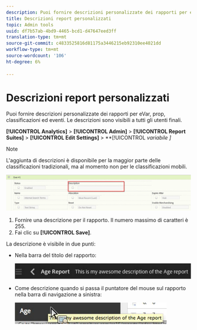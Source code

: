 ```yaml
---
description: Puoi fornire descrizioni personalizzate dei rapporti per eVar, prop, classificazioni ed eventi. Le descrizioni sono visibili a tutti gli utenti finali.
title: Descrizioni report personalizzati
topic: Admin tools
uuid: df7b57ab-4bd9-4465-bcd1-d47647eed3ff
translation-type: tm+mt
source-git-commit: c4833525816d81175a3446215eb92310ee4021dd
workflow-type: tm+mt
source-wordcount: '106'
ht-degree: 6%

---
```



# Descrizioni report personalizzati

Puoi fornire descrizioni personalizzate dei rapporti per eVar, prop, classificazioni ed eventi. Le descrizioni sono visibili a tutti gli utenti finali.

**[!UICONTROL Analytics]** > **[!UICONTROL Admin]** > **[!UICONTROL Report Suites]** > **[!UICONTROL Edit Settings]** > **[!UICONTROL *variabile *]**

>[!NOTE]
>
>L&#39;aggiunta di descrizioni è disponibile per la maggior parte delle classificazioni tradizionali, ma al momento non per le classificazioni mobili.

![](assets/report_descriptions.png)

1. Fornire una descrizione per il rapporto. Il numero massimo di caratteri è 255.
1. Fai clic su **[!UICONTROL Save]**.

La descrizione è visibile in due punti:

* Nella barra del titolo del rapporto:

   ![](assets/report_description_2.png)

* Come descrizione quando si passa il puntatore del mouse sul rapporto nella barra di navigazione a sinistra:

   ![](assets/report_description_3.png)

